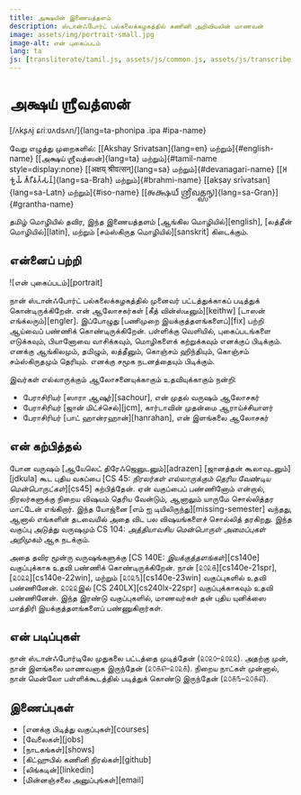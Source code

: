 ```yaml
---
title: அக்ஷயின் இணையத்தளம்
description: ஸ்டான்ஃபோர்ட் பல்கலைக்கழகத்தில் கணினி அறிவியலின் மாணவன்
image: assets/img/portrait-small.jpg
image-alt: என் புகைப்படம்
lang: ta
js: [transliterate/tamil.js, assets/js/common.js, assets/js/transcribe.js]
---
```


# அக்ஷய் ஶ்ரீவத்ஸன்

[/ʌkʂʌj ɕɾiːʋʌdsʌn/]{lang=ta-phonipa .ipa #ipa-name}

வேறு எழுத்து முறைகளில்: [[Akshay Srivatsan]{lang=en}
மற்றும்]{#english-name} [[அக்ஷய் ஶ்ரீவத்ஸன்]{lang=ta} மற்றும்]{#tamil-name
style=display:none} [[अक्षय् श्रीवत्सन्]{lang=sa} மற்றும்]{#devanagari-name}
[[𑀅𑀓𑁆𑀱𑀬𑁆 𑀰𑁆𑀭𑀻𑀯𑀢𑁆𑀲𑀦𑁆]{lang=sa-Brah} மற்றும்]{#brahmi-name} [[akṣay
srīvatsan]{lang=sa-Latn} மற்றும்]{#iso-name} [[𑌅𑌕𑍍𑌷𑌯𑍍
𑌶𑍍𑌰𑍀𑌵𑌤𑍍𑌸𑌨𑍍]{lang=sa-Gran}]{#grantha-name}

தமிழ் மொழியில் தவிர, இந்த இணையத்தளம் [ஆங்கில மொழியில்][english], [லத்தீன்
மொழியில்][latin], மற்றும் [சம்ஸ்கிருத மொழியில்][sanskrit] கிடைக்கும்.

<div id="scripts" style="display:none">
<label for="script">**எழுத்து முறையைத் தேர்வு பண்ணுங்கள்:**</label>
<select lang="ta" name="script" id="script">
<!-- Filled from JS -->
</select>
</div>

## என்னைப் பற்றி

![என் புகைப்படம்][portrait]

நான் ஸ்டான்ஃபோர்ட் பல்கலைக்கழகத்தில் முனைவர் பட்டத்துக்காகப் படித்துக்
கொன்டிருக்கிறேன். என் ஆலோசகர்கள் [கீத் வின்ஸ்டீனும்][keithw] [டாஸன்
எங்க்லரும்][engler]. இப்போழுது [பணிமுறை இயக்குத்தளங்களைப்][fix] பற்றி ஆய்வைப்
பண்ணிக் கொண்டிருக்கிறேன். பள்ளிக்கு வெளியில், புகைப்படங்களை எடுக்கவும், பியானோவை
வாசிக்கவும், மொழிகளைக் கற்றுக்கவும் எனக்குப் பிடிக்கும். எனக்கு ஆங்கிலமும், தமிழும்,
லத்தீனும், கொஞ்சம் ஹிந்தியும், கொஞ்சம் சம்ஸ்கிருதமும் தெரியும். எனக்கு சமூக
நடனத்தையும் பிடிக்கும்.

இவர்கள் எல்லாருக்கும் ஆலோசனையுக்காகும் உதவியுக்காகும் நன்றி:

-   பேராசிரியர் [ஸாரா ஆஷுர்][sachour], என் முதல் வருஷம் ஆலோசகர்
-   பேராசிரியர் [ஜான் மிட்ச்செல்][jcm], கார்டாவின் முதன்மை ஆராய்ச்சியாளர்
-   பேராசிரியர் [பாட் ஹான்ரஹான்][hanrahan], என் இளங்கலை ஆலோசகர்

## என் கற்பித்தல்

போன வருஷம் [ஆயேலெட் திரேஃஜெனுடனும்][adrazen] [ஜானத்தன் கூலாவுடனும்][jdkula]
கூட புதிய வகப்பை [CS 45: _நிரலர்கள் எல்லாருக்கும் தெரிய வேண்டிய
மென்பொருட்கள்_][cs45] கற்பித்தேன். ஏன் வகுப்பைப் பண்ணினோம் என்றால், நிரலர்களுக்கு
நிறைய விஷயம் தெரிய வேன்டும், ஆனாலும் யாருமே சொல்லித்தர மாட்டேன் எங்கிறார். இந்த
யோஜ்னை [எம் ஐ டியிலிருந்து][missing-semester] வந்தது, ஆனால் எங்களின் தடவையில்
அதை விட பல விஷயங்களைச் சொல்லித் தரகிறது. இந்த வகுப்பு அடுத்து வருஷமும் CS 104:
_அத்தியாவசிய மென்பொருள் அமைப்புகள் அறிமுகம்_ ஆக நடக்கும்.

அதை தவிர மூன்ரு வருஷங்களுக்கு [CS 140E: _இயக்குத்தளங்கள்_][cs140e] வகுப்புக்காக
உதவி பண்ணிக் கொண்டிருக்கிறேன். நான் [௨௦௨௧][cs140e-21spr],
[௨௦௨௨][cs140e-22win], மற்றும் [௨௦௨௩][cs140e-23win] வகுப்புகளில் உதவி
பண்ணினேன். ௨௦௨௨இல் [CS 240LX][cs240lx-22spr] வகுப்புக்காகவும் உதவி
பண்ணினேன். இந்த இரண்டு வகுப்புகளில், மாணவர்கள் தன் புதிய யுனிக்ஸை மாத்திரி
இயக்குத்தளங்களைப் பண்ணுகிறார்கள்.

## என் படிப்புகள்

நான் ஸ்டான்ஃபோர்டிலே முதுகலை பட்டத்தை முடித்தேன் (௨௦௨௦–௨௦௨௨). அதற்கு முன், நான்
இளங்கலை மாணவனாக இருந்தேன் (௨௦௧௭–௨௦௨௧). நிறைய நாட்கள் முன்னால், நான் மென்லோ
பள்ளிக்கூடத்தில் படித்துக் கொண்டு இருந்தேன் (௨௦௧௩–௨௦௧௭).

## இணைப்புகள்

-   [எனக்கு பிடித்து வகுப்புகள்][courses]
-   [வேலைகள்][jobs]
-   [நாடகங்கள்][shows]
-   [கிட்ஹுபில் கணினி நிரல்கள்][github]
-   [லிங்கடின்][linkedin]
-   [மின்னஞ்சலை அனுப்புங்கள்][email]

<script>
var replacement_words = {
    akshay: 'Akshay',
    sreevadhsan: 'Srivatsan',
    ɕɾiːʋadsan: 'ɕɾiːʋatsan',
    श्रीवत्सऩ्: 'श्रीवत्सन्',
    kanini: 'ganini',
    kaɳini: 'gaɳini',
    sdaanford: 'Stanford',
    menlo: 'Menlo',
    kaardaa: 'Carta',
    kidhub: 'GitHub',
    lingadin: 'LinkedIn',
    aangila: 'Aangila',
    lattheen: 'Latin',
    samsgirudha: 'Samskirutha',
    thamizh: 'Tamil',
    hindhi: 'Hindi',
    piranj: 'French',
    yunigs: 'UNIX',
    piyaano: 'piano',
    'saaraa aashur': 'Sara Achour',
    'taasan englar': 'Dawson Engler',
    'keedh vinsdeen': 'Keith Winstein',
    'jaan midcchel': 'John Mitchell',
    'paad haanrahaan': 'Pat Hanrahan',
    'aayeled thirezen': 'Ayelet Drazen',
    'jaanatthan koolaa': 'Jonathan Kula',
    'em ai ti': 'MIT',
};

setup(
    document.getElementById("scripts"),
    document.getElementById("script"),
    [
        ["தமிழ்", "tamil", "ta", null],
        ["பிராமி", "brahmi", "ta-Brah", mapping.to_brahmi],
        ["தேவநாகரி", "devanagari", "ta-Deva", mapping.to_devanagari],
        ["லத்தீன்", "iso", "ta-Latn", mapping.to_iso],
        ["சர்வதேச", "ipa", "ta-phonipa", mapping.to_ipa],
        ["ஆங்கிலம்", "aangilam", "ta-Latn", mapping.to_english],
    ]
);
</script>
